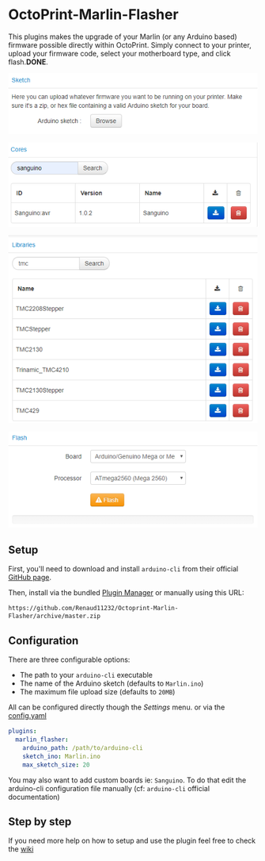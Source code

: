 # OctoPrint-Marlin-Flasher

This plugins makes the upgrade of your Marlin (or any Arduino based) firmware possible directly within OctoPrint.
Simply connect to your printer, upload your firmware code, select your motherboard type, and click flash.**DONE**.

![sketch](extras/assets/img/plugins/marlin_flasher/sketch.png)

![cores](extras/assets/img/plugins/marlin_flasher/cores.png)

![libraries](extras/assets/img/plugins/marlin_flasher/libraries.png)

![flash](extras/assets/img/plugins/marlin_flasher/flash.png)

## Setup

First, you'll need to download and install `arduino-cli` from their official [GitHub page](https://github.com/arduino/arduino-cli).

Then, install via the bundled [Plugin Manager](https://github.com/foosel/OctoPrint/wiki/Plugin:-Plugin-Manager)
or manually using this URL:

    https://github.com/Renaud11232/Octoprint-Marlin-Flasher/archive/master.zip

## Configuration

There are three configurable options:
* The path to your `arduino-cli` executable
* The name of the Arduino sketch (defaults to `Marlin.ino`)
* The maximum file upload size (defaults to `20MB`)

All can be configured directly though the *Settings* menu. or via the [config.yaml](https://docs.octoprint.org/en/master/configuration/config_yaml.html)

```yaml
plugins:
  marlin_flasher:
    arduino_path: /path/to/arduino-cli
    sketch_ino: Marlin.ino
    max_sketch_size: 20
```

You may also want to add custom boards ie: `Sanguino`. To do that edit the arduino-cli configuration file manually (cf: `arduino-cli` official documentation)

## Step by step

If you need more help on how to setup and use the plugin feel free to check the [wiki](https://github.com/Renaud11232/OctoPrint-Marlin-Flasher/wiki)
